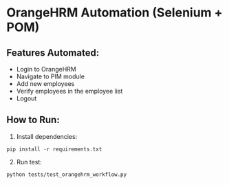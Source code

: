 
# OrangeHRM Automation (Selenium + POM)

## Features Automated:
- Login to OrangeHRM
- Navigate to PIM module
- Add new employees
- Verify employees in the employee list
- Logout

## How to Run:
1. Install dependencies:
```
pip install -r requirements.txt
```

2. Run test:
```
python tests/test_orangehrm_workflow.py
```
